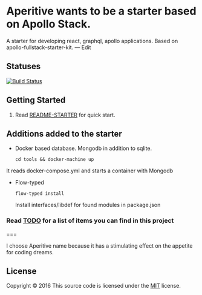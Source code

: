 
# Aperitive wants to be a starter based on Apollo Stack.
A starter for developing react, graphql, apollo applications. Based on apollo-fullstack-starter-kit. — Edit

## Statuses
[![Build Status](https://codeship.com/projects/81085e90-8e67-0134-6a22-5e4cacc66032/status?branch=master
)](https://codeship.com/projects/81085e90-8e67-0134-6a22-5e4cacc66032/status?branch=master)


## Getting Started

1. Read [README-STARTER] for quick start.

## Additions added to the starter

- Docker based database. Mongodb in addition to sqlite.

  ```
  cd tools && docker-machine up
  ```
It reads docker-compose.yml and starts a container with Mongodb

- Flow-typed

  ```
  flow-typed install
  ```
  Install interfaces/libdef for found modules in package.json

### Read [TODO] for a list of items you can find in this project

===

I choose Aperitive name because it has a stimulating effect on the appetite for coding dreams.

## License
Copyright © 2016 This source code is licensed under the [MIT] license.

[MIT]: LICENSE
[README-STARTER]: README-STARTER.md
[TODO]: TODO.md

